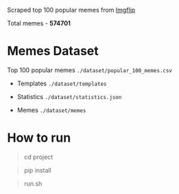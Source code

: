 Scraped top 100 popular memes from [Imgflip](https://imgflip.com/)

Total memes - **574701**

# Memes Dataset


Top 100 popular memes ```./dataset/popular_100_memes.csv```

- Templates ```./dataset/templates```

- Statistics ```./dataset/statistics.json```

- Memes ```./dataset/memes```

# How to run

> cd project

> pip install

> run.sh 
